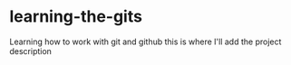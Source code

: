 # learning-the-gits

Learning how to work with git and github
this is where I'll add the project description
